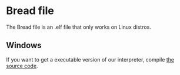 # Bread file

The Bread file is an .elf file that only works on Linux distros.

## Windows

If you want to get a executable version of our interpreter, compile [the source code](https://github.com/ArticOff/Bread/tree/main/src).
